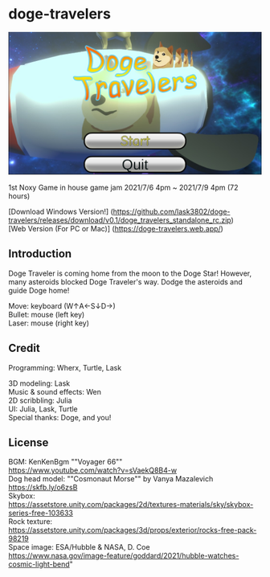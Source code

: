 # doge-travelers
![alt text](https://raw.githubusercontent.com/lask3802/doge-travelers/main/menu.jpg)  

1st Noxy Game in house game jam 2021/7/6 4pm ~ 2021/7/9 4pm (72 hours)

[Download Windows Version!] (https://github.com/lask3802/doge-travelers/releases/download/v0.1/doge_travelers_standalone_rc.zip)  
[Web Version (For PC or Mac)] (https://doge-travelers.web.app/)

## Introduction
Doge Traveler is coming home from the moon to the Doge Star! 
However, many asteroids blocked Doge Traveler's way. 
Dodge the asteroids and guide Doge home!

Move: keyboard (W↑A←S↓D→)  
Bullet: mouse (left key)   
Laser: mouse (right key)  

## Credit
Programming: Wherx, Turtle, Lask  
  
3D modeling: Lask  
Music & sound effects: Wen  
2D scribbling: Julia  
UI: Julia, Lask, Turtle  
Special thanks: Doge, and you!  


## License
BGM: KenKenBgm ""Voyager 66""   
https://www.youtube.com/watch?v=sVaekQ8B4-w  
Dog head model:  ""Cosmonaut Morse"" by Vanya Mazalevich  
https://skfb.ly/o6zsB  
Skybox:   
https://assetstore.unity.com/packages/2d/textures-materials/sky/skybox-series-free-103633  
Rock texture:  
https://assetstore.unity.com/packages/3d/props/exterior/rocks-free-pack-98219  
Space image: ESA/Hubble & NASA, D. Coe   
https://www.nasa.gov/image-feature/goddard/2021/hubble-watches-cosmic-light-bend"  